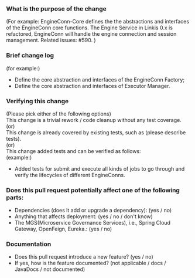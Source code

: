 ### What is the purpose of the change
(For example: EngineConn-Core defines the the abstractions and interfaces of the EngineConn core functions.
The Engine Service in Linkis 0.x is refactored, EngineConn will handle the engine connection and session management.
Related issues: #590. )

### Brief change log
(for example:)
- Define the core abstraction and interfaces of the EngineConn Factory;
- Define the core abstraction and interfaces of Executor Manager.

### Verifying this change
(Please pick either of the following options)  
This change is a trivial rework / code cleanup without any test coverage.  
(or)  
This change is already covered by existing tests, such as (please describe tests).  
(or)  
This change added tests and can be verified as follows:  
(example:)  
- Added tests for submit and execute all kinds of jobs to go through and verify the lifecycles of different EngineConns.

### Does this pull request potentially affect one of the following parts:
- Dependencies (does it add or upgrade a dependency): (yes / no)
- Anything that affects deployment: (yes / no / don't know)
- The MGS(Microservice Governance Services), i.e., Spring Cloud Gateway, OpenFeign, Eureka.: (yes / no)

### Documentation
- Does this pull request introduce a new feature? (yes / no)
- If yes, how is the feature documented? (not applicable / docs / JavaDocs / not documented)